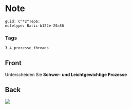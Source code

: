 # Note
```
guid: C^*z^!ep6:
notetype: Basic-b122e-20a86
```

### Tags
```
3_4_prozesse_threads
```

## Front
Unterscheiden Sie <b>Schwer- und Leichtgewichtige Prozesse</b>

## Back
<img src="paste-d27b4e27bac5c83e4aa48b72fc0d8bb46034623c.jpg">
